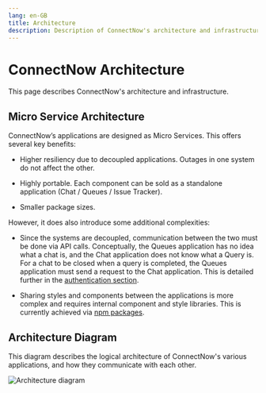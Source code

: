 ```yaml
---
lang: en-GB
title: Architecture
description: Description of ConnectNow's architecture and infrastructure.
---
```


# ConnectNow Architecture

This page describes ConnectNow's architecture and infrastructure.

## Micro Service Architecture

ConnectNow’s applications are designed as Micro Services. This offers several key benefits:

-   Higher resiliency due to decoupled applications. Outages in one system do not affect the other.

-   Highly portable. Each component can be sold as a standalone application (Chat / Queues / Issue Tracker).

-   Smaller package sizes.

However, it does also introduce some additional complexities:

-   Since the systems are decoupled, communication between the two must be done via API calls. Conceptually, the Queues application has no idea what a chat is, and the Chat application does not know what a Query is. For a chat to be closed when a query is completed, the Queues application must send a request to the Chat application. This is detailed further in the [authentication section](/technical/api-philosophy#authentication).

-   Sharing styles and components between the applications is more complex and requires internal component and style libraries. This is currently achieved via [npm packages](https://www.npmjs.com/package/@cnukorg/hedgehog).

## Architecture Diagram

This diagram describes the logical architecture of ConnectNow's various applications, and how they communicate with each other.

![Architecture diagram](https://d1jdn0pmurlmlu.cloudfront.net/architecture.png)
